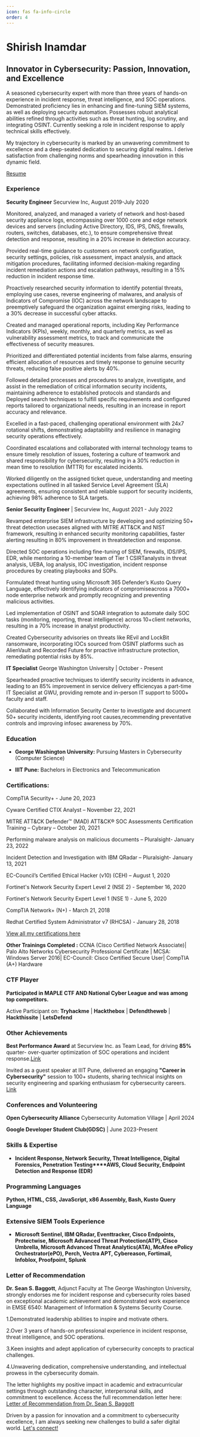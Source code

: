 ```yaml
---
icon: fas fa-info-circle
order: 4
---
```


# **Shirish Inamdar**

## Innovator in Cybersecurity: Passion, Innovation, and Excellence

A seasoned cybersecurity expert with more than three years of hands-on experience in incident response, threat intelligence, and SOC operations. Demonstrated proficiency lies in enhancing and fine-tuning SIEM systems, as well as deploying security automation. Possesses robust analytical abilities refined through activities such as threat hunting, log scrutiny, and integrating OSINT. Currently seeking a role in incident response to apply technical skills effectively.

My trajectory in cybersecurity is marked by an unwavering commitment to excellence and a deep-seated dedication to securing digital realms. I derive satisfaction from challenging norms and spearheading innovation in this dynamic field.

[Resume](https://drive.google.com/file/d/1LgxhOdTFSas5kqxZNHkPhtsVdLSSJJ3g/view?usp=sharing)

### Experience

**Security Engineer** Securview Inc, August 2019-July 2020

Monitored, analyzed, and managed a variety of network and host-based security appliance logs, encompassing over 1000 core and edge network devices and servers (including Active Directory, IDS, IPS, DNS, firewalls, routers, switches, databases, etc.), to ensure comprehensive threat detection and response, resulting in a 20% increase in detection accuracy.

Provided real-time guidance to customers on network configuration, security settings, policies, risk assessment, impact analysis, and attack mitigation procedures, facilitating informed decision-making regarding incident remediation actions and escalation pathways, resulting in a 15% reduction in incident response time.

Proactively researched security information to identify potential threats, employing use cases, reverse engineering of malwares, and analysis of Indicators of Compromise (IOC) across the network landscape to preemptively safeguard the organization against emerging risks, leading to a 30% decrease in successful cyber attacks.

Created and managed operational reports, including Key Performance Indicators (KPIs), weekly, monthly, and quarterly metrics, as well as vulnerability assessment metrics, to track and communicate the effectiveness of security measures.

Prioritized and differentiated potential incidents from false alarms, ensuring efficient allocation of resources and timely response to genuine security threats, reducing false positive alerts by 40%.

Followed detailed processes and procedures to analyze, investigate, and assist in the remediation of critical information security incidents, maintaining adherence to established protocols and standards and Deployed search techniques to fulfill specific requirements and configured reports tailored to organizational needs, resulting in an increase in report accuracy and relevance.

Excelled in a fast-paced, challenging operational environment with 24x7 rotational shifts, demonstrating adaptability and resilience in managing security operations effectively.

Coordinated escalations and collaborated with internal technology teams to ensure timely resolution of issues, fostering a culture of teamwork and shared responsibility for cybersecurity, resulting in a 30% reduction in mean time to resolution (MTTR) for escalated incidents.

Worked diligently on the assigned ticket queue, understanding and meeting expectations outlined in all tasked Service Level Agreement (SLA) agreements, ensuring consistent and reliable support for security incidents, achieving 98% adherence to SLA targets. 

**Senior Security Engineer** | Securview Inc, August 2021 - July 2022

Revamped enterprise SIEM infrastructure by developing and optimizing 50+ threat detection usecases aligned with MITRE ATT&CK and NIST framework, resulting in enhanced security monitoring capabilities, faster alerting resulting in 80% improvement in threatdetection and response.

Directed SOC operations including fine-tuning of SIEM, firewalls, IDS/IPS, EDR, while mentoring a 10-member team of Tier 1 CSIRTanalysts in threat analysis, UEBA, log analysis, IOC investigation, incident response procedures by creating playbooks and SOPs.

Formulated threat hunting using Microsoft 365 Defender’s Kusto Query Language, effectively identifying indicators of compromiseacross a 7000+ node enterprise network and promptly recognizing and preventing malicious activities.

Led implementation of OSINT and SOAR integration to automate daily SOC tasks (monitoring, reporting, threat intelligence) across 10+client networks, resulting in a 70% increase in analyst productivity.

Created Cybersecurity advisories on threats like REvil and LockBit ransomware, incorporating IOCs sourced from OSINT platforms such as AlienVault and Recorded Future for proactive infrastructure protection, remediating potential risks by 85%.

**IT Specialist** George Washington University | October - Present

Spearheaded proactive techniques to identify security incidents in advance, leading to an 85% improvement in service delivery efficiencyas a part-time IT Specialist at GWU, providing remote and in-person IT support to 5000+ faculty and staff.

Collaborated with Information Security Center to investigate and document 50+ security incidents, identifying root causes,recommending preventative controls and improving infosec awareness by 70%.

### Education

- **George Washington University:** Pursuing Masters in Cybersecurity (Computer Science)

- **IIIT Pune:** Bachelors in Electronics and Telecommunication


### Certifications:

CompTIA Security+ - June 20, 2023

Cyware Certified CTIX Analyst – November 22, 2021

MITRE ATT&CK Defender™ (MAD) ATT&CK® SOC Assessments Certification Training – Cybrary – October 20, 2021

Performing malware analysis on malicious documents – Pluralsight- January 23, 2022

Incident Detection and Investigation with IBM QRadar – Pluralsight- January 13, 2021

EC-Council’s Certified Ethical Hacker (v10) (CEH) – August 1, 2020

Fortinet's Network Security Expert Level 2 (NSE 2) - September 16, 2020

Fortinet's Network Security Expert Level 1 (NSE 1) - June 5, 2020

CompTIA Network+ (N+) - March 21, 2018

Redhat Certified System Administrator v7 (RHCSA) - January 28, 2018


[View all my certifications here](https://drive.google.com/file/d/11-9YgKKwBAyATaIs5abf3SWKjBld64mD/view?usp=sharing)

**Other Trainings Completed :** 
CCNA (Cisco Certified Network Associate)| Palo Alto Networks Cybersecurity Professional Certificate | MCSA: Windows Server 2016| EC-Council: Cisco Certified Secure User| CompTIA (A+) Hardware


### CTF Player

**Participated in MAPLE CTF AND National Cyber League and was among top competitors.**

Active Participant on: **Tryhackme** | **Hackthebox** | **Defendtheweb** | **Hackthissite** | **LetsDefend**  

### Other Achievements 

**Best Performance Award** at Securview Inc. as Team Lead, for driving **85%** quarter- over-quarter optimization of SOC operations
and incident response.[Link](https://drive.google.com/file/d/1-GR0-hsWxc6UzsVwtNBRGwVW3SRyRwV1/view?usp=sharing)

Invited as a guest speaker at IIIT Pune, delivered an engaging **"Career in Cybersecurity"** session to 100+ students, sharing technical
insights on security engineering and sparking enthusiasm for cybersecurity careers. [Link](https://drive.google.com/file/d/1VbuTo6gv1MII36Jl-rRhlHJydmXSZjdT/view?usp=sharing)


### Conferences and Volunteering

**Open Cybersecurity Alliance** 
Cybersecurity Automation Village | April 2024

**Google Developer Student Club(GDSC)** | June 2023-Present


### Skills & Expertise


- **Incident Response, Network Security, Threat Intelligence, Digital Forensics, Penetration Testing****AWS, Cloud Security, Endpoint Detection and Response (EDR)**


### Programming Languages

**Python, HTML, CSS, JavaScript, x86 Assembly, Bash, Kusto Query Language**

### Extensive SIEM Tools Experience
- **Microsoft Sentinel, IBM QRadar, Eventtracker, Cisco Endpoints, Protectwise, Microsoft Advanced Threat Protection(ATP), Cisco Umbrella, Microsoft Advanced Threat Analytics(ATA), McAfee ePolicy Orchestrator(ePO), Perch, Vectra APT, Cybereason, Fortimail, Infoblox, Proofpoint, Splunk**

### Letter of Recommendation

**Dr. Sean S. Baggott**, Adjunct Faculty at The George Washington University, strongly endorses me for incident response and cybersecurity roles based on exceptional academic achievement and demonstrated work experience in EMSE 6540: Management of Information & Systems Security Course.

1.Demonstrated leadership abilities to inspire and motivate others.

2.Over 3 years of hands-on professional experience in incident response, threat intelligence, and SOC operations.

3.Keen insights and adept application of cybersecurity concepts to practical challenges.

4.Unwavering dedication, comprehensive understanding, and intellectual prowess in the cybersecurity domain.

The letter highlights my positive impact in academic and extracurricular settings through outstanding character, interpersonal skills, and commitment to excellence.
Access the full recommendation letter here:
 [Letter of Recommendation from Dr. Sean S. Baggott](https://drive.google.com/file/d/1VR98wDnb1rXgcEFwM0ZQmGzuzFZi1BYU/view?usp=sharing)


Driven by a passion for innovation and a commitment to cybersecurity excellence, I am always seeking new challenges to build a safer digital world. [Let's connect!](https://www.linkedin.com/in/shirishinamdar/)
